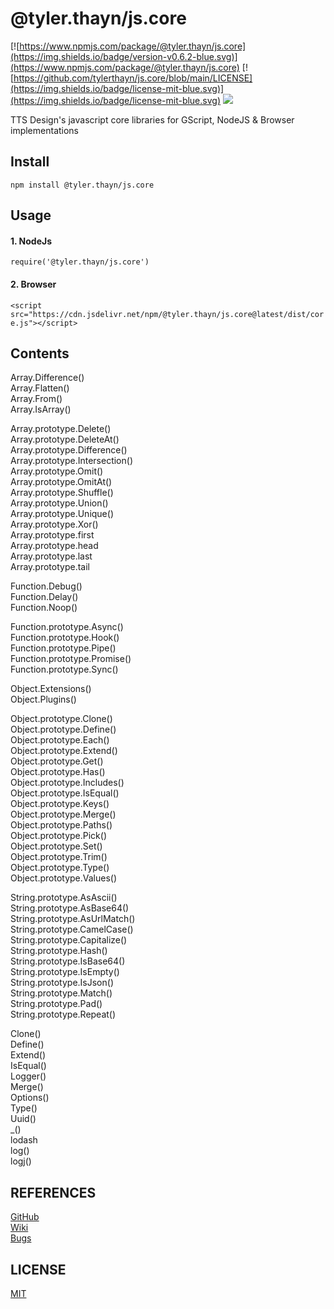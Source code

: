 @tyler.thayn/js.core
======
[![https://www.npmjs.com/package/@tyler.thayn/js.core](https://img.shields.io/badge/version-v0.6.2-blue.svg)](https://www.npmjs.com/package/@tyler.thayn/js.core)
[![https://github.com/tylerthayn/js.core/blob/main/LICENSE](https://img.shields.io/badge/license-mit-blue.svg)](https://img.shields.io/badge/license-mit-blue.svg)
[![](https://data.jsdelivr.com/v1/package/npm/@tyler.thayn/js.core/badge)](https://www.jsdelivr.com/package/npm/@tyler.thayn/js.core)

TTS Design's javascript core libraries for GScript, NodeJS & Browser implementations

## Install
```npm install @tyler.thayn/js.core```

## Usage
#### 1. NodeJs
```require('@tyler.thayn/js.core')```

#### 2. Browser

```<script src="https://cdn.jsdelivr.net/npm/@tyler.thayn/js.core@latest/dist/core.js"></script>```

## Contents

Array.Difference()  
Array.Flatten()  
Array.From()  
Array.IsArray()  

Array.prototype.Delete()  
Array.prototype.DeleteAt()  
Array.prototype.Difference()  
Array.prototype.Intersection()  
Array.prototype.Omit()  
Array.prototype.OmitAt()  
Array.prototype.Shuffle()  
Array.prototype.Union()  
Array.prototype.Unique()  
Array.prototype.Xor()  
Array.prototype.first  
Array.prototype.head  
Array.prototype.last  
Array.prototype.tail  

Function.Debug()  
Function.Delay()  
Function.Noop()  

Function.prototype.Async()  
Function.prototype.Hook()  
Function.prototype.Pipe()  
Function.prototype.Promise()  
Function.prototype.Sync()  

Object.Extensions()  
Object.Plugins()  

Object.prototype.Clone()  
Object.prototype.Define()  
Object.prototype.Each()  
Object.prototype.Extend()  
Object.prototype.Get()  
Object.prototype.Has()  
Object.prototype.Includes()  
Object.prototype.IsEqual()  
Object.prototype.Keys()  
Object.prototype.Merge()  
Object.prototype.Paths()  
Object.prototype.Pick()  
Object.prototype.Set()  
Object.prototype.Trim()  
Object.prototype.Type()  
Object.prototype.Values()  

String.prototype.AsAscii()  
String.prototype.AsBase64()  
String.prototype.AsUrlMatch()  
String.prototype.CamelCase()  
String.prototype.Capitalize()  
String.prototype.Hash()  
String.prototype.IsBase64()  
String.prototype.IsEmpty()  
String.prototype.IsJson()  
String.prototype.Match()  
String.prototype.Pad()  
String.prototype.Repeat()  

Clone()  
Define()  
Extend()  
IsEqual()  
Logger()  
Merge()  
Options()  
Type()  
Uuid()  
_()  
lodash  
log()  
logj()  




## REFERENCES

[GitHub](https://github.com/tylerthayn/js.core)  
[Wiki](https://github.com/tylerthayn/js.core/wiki)  
[Bugs](https://github.com/tylerthayn/js.core/issues)  


## LICENSE

[MIT](https://github.com/tylerthayn/js.core/blob/main/LICENSE)
